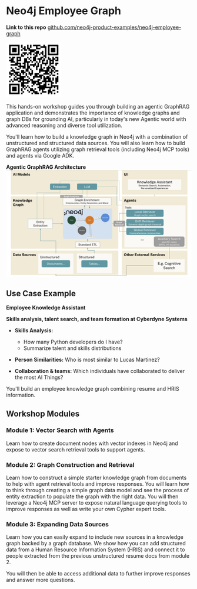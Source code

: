 # Neo4j Employee Graph

__Link to this repo__
[github.com/neo4j-product-examples/neo4j-employee-graph](https://github.com/neo4j-product-examples/neo4j-employee-graph)

<img src="img/qr-code-to-repo.png" width="150" alt="QR code to repository">

This hands-on workshop guides you through building an agentic GraphRAG application and demonstrates the importance of knowledge graphs and graph DBs for grounding AI, particularly in today's new Agentic world with advanced reasoning and diverse tool utilization.

You'll learn how to build a knowledge graph in Neo4j with a combination of unstructured and structured data sources. You will also learn how to build GraphRAG agents utilizing graph retrieval tools (including Neo4j MCP tools) and agents via Google ADK.

__Agentic GraphRAG Architecture__
![](img/graphrag-architecture.png)


## Use Case Example
__Employee Knowledge Assistant__

**Skills analysis, talent search, and team formation at Cyberdyne Systems**
- **Skills Analysis:** 
  - How many Python developers do I have?
  - Summarize talent and skills distributions
- **Person Similarities:** Who is most similar to Lucas Martinez?

- **Collaboration & teams:** Which individuals have collaborated to deliver the most AI Things?



You'll build an employee knowledge graph combining resume and HRIS information.

 

## Workshop Modules

### Module 1: Vector Search with Agents
Learn how to create document nodes with vector indexes in Neo4j and expose to vector search retrieval tools to support agents.

### Module 2: Graph Construction and Retrieval
Learn how to construct a simple starter knowledge graph from documents to help with agent retrieval tools and improve responses. You will learn how to think through creating a simple graph data model and see the process of entity extraction to populate the graph with the right data.
You will then leverage a Neo4j MCP server to expose natural language querying tools to improve responses as well as write your own Cypher expert tools.


### Module 3: Expanding Data Sources
Learn how you can easily expand to include new sources in a knowledge graph backed by a graph database.  We show how you can add structured data from a Human Resource Information System (HRIS) and connect it to people extracted from the previous unstructured resume docs from module 2.

You will then be able to access additional data to further improve responses and answer more questions.

